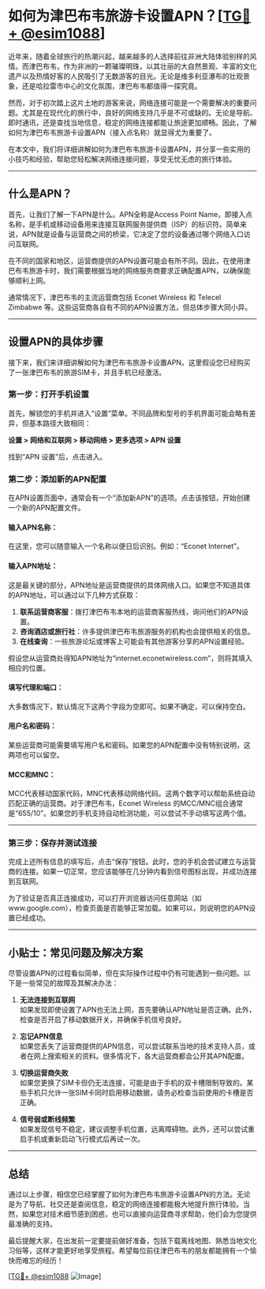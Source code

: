 # 如何为津巴布韦旅游卡设置APN？[[TG💪+ @esim1088](https://t.me/s/esim1088)]

近年来，随着全球旅行的热潮兴起，越来越多的人选择前往非洲大陆体验别样的风情。而津巴布韦，作为非洲的一颗璀璨明珠，以其壮丽的大自然景观、丰富的文化遗产以及热情好客的人民吸引了无数游客的目光。无论是维多利亚瀑布的壮观景象，还是哈拉雷市中心的文化氛围，津巴布韦都值得一探究竟。

然而，对于初次踏上这片土地的游客来说，网络连接可能是一个需要解决的重要问题。尤其是在现代化的旅行中，良好的网络支持几乎是不可或缺的。无论是导航、即时通讯，还是查找当地信息，稳定的网络连接都能让旅途更加顺畅。因此，了解如何为津巴布韦旅游卡设置APN（接入点名称）就显得尤为重要了。

在本文中，我们将详细讲解如何为津巴布韦旅游卡设置APN，并分享一些实用的小技巧和经验，帮助您轻松解决网络连接问题，享受无忧无虑的旅行体验。

---

## 什么是APN？

首先，让我们了解一下APN是什么。APN全称是Access Point Name，即接入点名称，是手机或移动设备用来连接互联网服务提供商（ISP）的标识符。简单来说，APN就是设备与运营商之间的桥梁，它决定了您的设备通过哪个网络入口访问互联网。

在不同的国家和地区，运营商提供的APN设置可能会有所不同。因此，在使用津巴布韦旅游卡时，我们需要根据当地的网络服务商要求正确配置APN，以确保能够顺利上网。

通常情况下，津巴布韦的主流运营商包括 Econet Wireless 和 Telecel Zimbabwe 等。这些运营商各自有不同的APN设置方法，但总体步骤大同小异。

---

## 设置APN的具体步骤

接下来，我们来详细讲解如何为津巴布韦旅游卡设置APN。这里假设您已经购买了一张津巴布韦的旅游SIM卡，并且手机已经激活。

### 第一步：打开手机设置

首先，解锁您的手机并进入“设置”菜单。不同品牌和型号的手机界面可能会略有差异，但基本路径大致相同：

**设置 > 网络和互联网 > 移动网络 > 更多选项 > APN 设置**

找到“APN 设置”后，点击进入。

### 第二步：添加新的APN配置

在APN设置页面中，通常会有一个“添加新APN”的选项。点击该按钮，开始创建一个新的APN配置文件。

#### 输入APN名称：
在这里，您可以随意输入一个名称以便日后识别。例如：“Econet Internet”。

#### 输入APN地址：
这是最关键的部分，APN地址是运营商提供的具体网络入口。如果您不知道具体的APN地址，可以通过以下几种方式获取：

1. **联系运营商客服**：拨打津巴布韦本地的运营商客服热线，询问他们的APN设置。
2. **咨询酒店或旅行社**：许多提供津巴布韦旅游服务的机构也会提供相关的信息。
3. **在线查询**：一些旅游论坛或博客上可能会有其他游客分享的APN设置经验。

假设您从运营商处得知APN地址为“internet.econetwireless.com”，则将其填入相应的位置。

#### 填写代理和端口：
大多数情况下，默认情况下这两个字段为空即可。如果不确定，可以保持空白。

#### 用户名和密码：
某些运营商可能需要填写用户名和密码。如果您的APN配置中没有特别说明，这两项也可以留空。

#### MCC和MNC：
MCC代表移动国家代码，MNC代表移动网络代码。这两个数字可以帮助系统自动匹配正确的运营商。对于津巴布韦，Econet Wireless 的MCC/MNC组合通常是“655/10”。如果您的手机支持自动检测功能，可以尝试不手动填写这两个值。

---

### 第三步：保存并测试连接

完成上述所有信息的填写后，点击“保存”按钮。此时，您的手机会尝试建立与运营商的连接。如果一切正常，您应该能够在几分钟内看到信号图标出现，并成功连接到互联网。

为了验证是否真正连接成功，可以打开浏览器访问任意网站（如www.google.com），检查页面是否能够正常加载。如果可以，则说明您的APN设置已经成功。

---

## 小贴士：常见问题及解决方案

尽管设置APN的过程看似简单，但在实际操作过程中仍有可能遇到一些问题。以下是一些常见的故障及其解决办法：

1. **无法连接到互联网**  
   如果发现即使设置了APN也无法上网，首先要确认APN地址是否正确。此外，检查是否开启了移动数据开关，并确保手机信号良好。

2. **忘记APN信息**  
   如果您丢失了运营商提供的APN信息，可以尝试联系当地的技术支持人员，或者在网上搜索相关的资料。很多情况下，各大运营商都会公开其APN配置。

3. **切换运营商失败**  
   如果您更换了SIM卡但仍无法连接，可能是由于手机的双卡槽限制导致的。某些手机只允许一张SIM卡同时启用移动数据，请务必检查当前使用的卡槽是否正确。

4. **信号弱或断线频繁**  
   如果发现信号不稳定，建议调整手机位置，远离障碍物。此外，还可以尝试重启手机或重新启动飞行模式后再试一次。

---

## 总结

通过以上步骤，相信您已经掌握了如何为津巴布韦旅游卡设置APN的方法。无论是为了导航、社交还是查阅信息，稳定的网络连接都能极大地提升旅行体验。当然，如果您对技术细节感到困惑，也可以直接向运营商寻求帮助，他们会为您提供最准确的支持。

最后提醒大家，在出发前一定要提前做好准备，包括下载离线地图、熟悉当地文化习俗等，这样才能更好地享受旅程。希望每位前往津巴布韦的朋友都能拥有一个愉快而难忘的经历！

[[TG💪+ @esim1088](https://t.me/s/esim1088) ![Image](https://i.postimg.cc/4NQfJmqS/Snipaste-2025-05-13-00-14-12.png)]